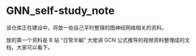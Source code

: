 # GNN_self-study_note

该仓库正在建设中，将放一些自己平时整理的图神经网络相关的资料。

放的第一个资料是 B 站 “日常半躺” 大佬讲 GCN 公式推导的视频资料整理成的文档，大家可以看下。
